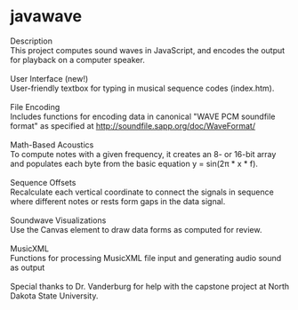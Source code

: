 # javawave
Description<br/>
This project computes sound waves in JavaScript, and encodes the output for playback on a computer speaker.<br/>
<br/>
User Interface (new!)<br/>
User-friendly textbox for typing in musical sequence codes (index.htm).<br/>
<br/>
File Encoding<br/>
Includes functions for encoding data in canonical "WAVE PCM soundfile format" as specified at http://soundfile.sapp.org/doc/WaveFormat/<br/>
<br/>
Math-Based Acoustics<br/>
To compute notes with a given frequency, it creates an 8- or 16-bit array and populates each byte from the basic equation y = sin(2π * x * f).<br/>
<br/>
Sequence Offsets<br/>
Recalculate each vertical coordinate to connect the signals in sequence where different notes or rests form gaps in the data signal.<br/>
<br/>
Soundwave Visualizations<br/>
Use the Canvas element to draw data forms as computed for review.<br/>
<br/>
MusicXML<br/>
Functions for processing MusicXML file input and generating audio sound as output<br/>
<br/>
Special thanks to Dr. Vanderburg for help with the capstone project at North Dakota State University.
